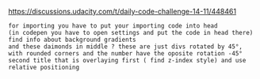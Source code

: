 https://discussions.udacity.com/t/daily-code-challenge-14-11/448461

    for importing you have to put your importing code into head
    (in codepen you have to open settings and put the code in head there)
    find info about background gradients
    and these daimonds in middle ? these are just divs rotated by 45°, with rounded corners and the number have the oposite rotation -45°
    second title that is overlaying first ( find z-index style) and use relative positioning

